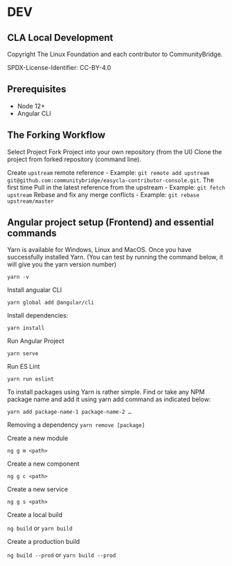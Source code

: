 # DEV

## CLA Local Development

Copyright The Linux Foundation and each contributor to CommunityBridge.

SPDX-License-Identifier: CC-BY-4.0

## Prerequisites

- Node 12+
- Angular CLI

## The Forking Workflow
 Select Project
 Fork Project into your own repository (from the UI)
 Clone the project from forked repository (command line).

 Create `upstream` remote reference
    - Example: `git remote add upstream git@github.com:communitybridge/easycla-contributor-console.git`.
    The first time Pull in the latest reference from the upstream
    - Example: `git fetch upstream`
    Rebase and fix any merge conflicts
    - Example: `git rebase upstream/master`

## Angular project setup (Frontend) and essential commands
Yarn is available for Windows, Linux and MacOS. Once you have successfully installed Yarn. (You can test by running the command below, it will give you the yarn version number)

`yarn -v`


Install angualar CLI

`yarn global add @angular/cli`


Install dependencies:

`yarn install`


Run Angular Project 

`yarn serve`


Run ES Lint 

`yarn run eslint`


To install packages using Yarn is rather simple. Find or take any NPM package name and add it using yarn add command as indicated below:

`yarn add package-name-1 package-name-2 …`


Removing a dependency
`yarn remove [package]`


Create a new module

`ng g m <path>`


Create a new component

`ng g c <path>`


Create a new service

`ng g s <path>`


Create a local build

`ng build` or `yarn build`

Create a production build

`ng build --prod` or `yarn build --prod`
